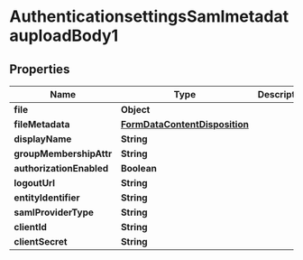# AuthenticationsettingsSamlmetadatauploadBody1

## Properties
Name | Type | Description | Notes
------------ | ------------- | ------------- | -------------
**file** | **Object** |  |  [optional]
**fileMetadata** | [**FormDataContentDisposition**](FormDataContentDisposition.md) |  |  [optional]
**displayName** | **String** |  |  [optional]
**groupMembershipAttr** | **String** |  |  [optional]
**authorizationEnabled** | **Boolean** |  |  [optional]
**logoutUrl** | **String** |  |  [optional]
**entityIdentifier** | **String** |  |  [optional]
**samlProviderType** | **String** |  |  [optional]
**clientId** | **String** |  |  [optional]
**clientSecret** | **String** |  |  [optional]
